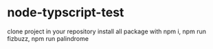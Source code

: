 # node-typscript-test
clone project in your repository
install all package with  npm i, 
npm run fizbuzz,
npm run palindrome
